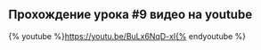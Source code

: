 ## Прохождение урока #9 видео на youtube

{% youtube %}https://youtu.be/BuLx6NqD-xI{% endyoutube %}
